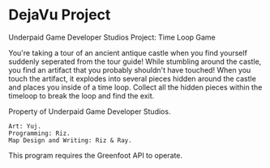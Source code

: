 # DejaVu Project
 Underpaid Game Developer Studios Project: Time Loop Game
 
  You're taking a tour of an ancient antique castle when you find yourself suddenly seperated from the tour guide! While stumbling around the castle, you find an artifact that you probably shouldn't have touched! When you touch the artifact, it explodes into several pieces hidden around the castle and places you inside of a time loop. Collect all the hidden pieces within the timeloop to break the loop and find the exit. 


Property of Underpaid Game Developer Studios. 

    Art: Yuj.
    Programming: Riz. 
    Map Design and Writing: Riz & Ray. 
    


This program requires the Greenfoot API to operate. 
